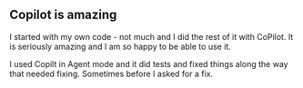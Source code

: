 ## Copilot is amazing

I started with my own code - not much and I did the rest of it with CoPilot. It is seriously amazing and I am so happy to be able to use it.

I used Copilt in Agent mode and it did tests and fixed things along the way that needed fixing. Sometimes before I asked for a fix.
